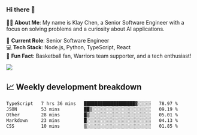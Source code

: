 ### Hi there 👋

👨‍💻 **About Me**: My name is Klay Chen, a Senior Software Engineer with a focus on solving problems and a curiosity about AI applications.

💼 **Current Role**: Senior Software Engineer  
💻 **Tech Stack**: Node.js, Python, TypeScript, React  
🏀 **Fun Fact**: Basketball fan, Warriors team supporter, and a tech enthusiast!

<img align="center" src="https://github-readme-stats.vercel.app/api?username=nameczz&show_icons=true&hide_title=true&theme=dracula" />

## 📈 Weekly development breakdown

<!--START_SECTION:waka-->

```txt
TypeScript   7 hrs 36 mins   ███████████████████▓░░░░░   78.97 %
JSON         53 mins         ██▒░░░░░░░░░░░░░░░░░░░░░░   09.19 %
Other        28 mins         █▒░░░░░░░░░░░░░░░░░░░░░░░   05.01 %
Markdown     23 mins         █░░░░░░░░░░░░░░░░░░░░░░░░   04.13 %
CSS          10 mins         ▒░░░░░░░░░░░░░░░░░░░░░░░░   01.85 %
```

<!--END_SECTION:waka-->
